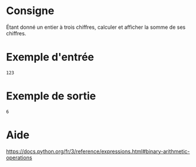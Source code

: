 # Consigne

Étant donné un entier à trois chiffres, calculer et afficher la somme de ses chiffres.

# Exemple d'entrée

```
123
```

# Exemple de sortie

```
6
```

# Aide

https://docs.python.org/fr/3/reference/expressions.html#binary-arithmetic-operations